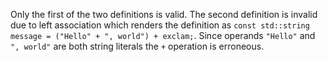 Only the first of the two definitions is valid. The second definition is invalid due to left association which renders the definition as `const std::string message = ("Hello" + ", world") + exclam;`. Since operands `"Hello"` and `", world"` are both string literals the `+` operation is erroneous.
